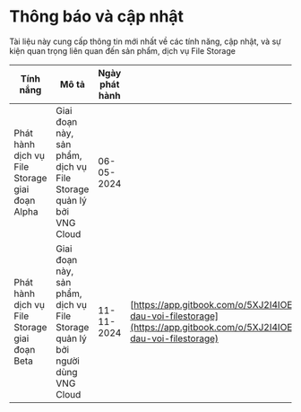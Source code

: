 # Thông báo và cập nhật

Tài liệu này cung cấp thông tin mới nhất về các tính năng, cập nhật, và sự kiện quan trọng liên quan đến sản phẩm, dịch vụ File Storage

| Tính nắng                                      | Mô tả                                                                          | Ngày phát hành | Tài liệu tham khảo                                                                                                                                                                                                                                                       |
| ---------------------------------------------- | ------------------------------------------------------------------------------ | -------------- | ------------------------------------------------------------------------------------------------------------------------------------------------------------------------------------------------------------------------------------------------------------------------ |
| Phát hành dịch vụ File Storage giai đoạn Alpha | Giai đoạn này, sản phẩm, dịch vụ File Storage quản lý bởi VNG Cloud            | 06-05-2024     |                                                                                                                                                                                                                                                                          |
| Phát hành dịch vụ File Storage giai đoạn Beta  | Giai đoạn này, sản phẩm, dịch vụ File Storage quản lý bởi người dùng VNG Cloud | 11-11-2024     | [https://app.gitbook.com/o/5XJ2I4IOE66RNLOwPBIO/s/B0NrrrdJdpYOYzRkbWp5/\~/changes/1098/vstorage/filestorage/bat-dau-voi-filestorage](https://app.gitbook.com/o/5XJ2I4IOE66RNLOwPBIO/s/B0NrrrdJdpYOYzRkbWp5/\~/changes/1098/vstorage/filestorage/bat-dau-voi-filestorage) |
